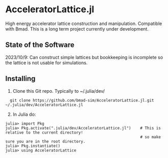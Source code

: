 # AcceleratorLattice.jl
High energy accelerator lattice construction and manipulation.
Compatible with Bmad.
This is a long term project currently under development.

## State of the Software
2023/10/9: Can construct simple lattices but bookkeeping is incomplete so the lattice is not usable for simulations.

## Installing
1. Clone this Git repo. Typically to \~/.julia/dev/ 
```
  git clone https://github.com/bmad-sim/AcceleratorLattice.jl.git ~/.julia/dev/AcceleratorLattice.jl
```
2. In Julia do:
```
julia> import Pkg
julia> Pkg.activate(".julia/dev/AcceleratorLattice.jl")    # This is relative to the current directory!
                                                           # so make sure you are in the root directory.
julia> Pkg.instantiate()
julia> using AcceleratorLattice
```
